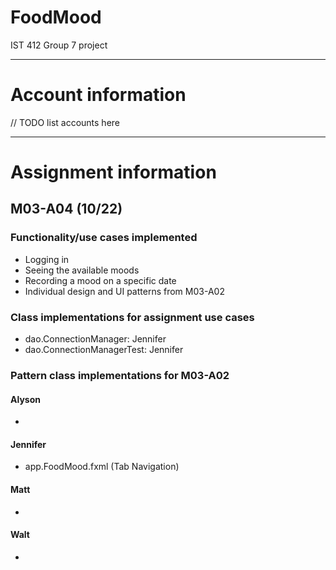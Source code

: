 # FoodMood
IST 412 Group 7 project

***
# Account information

// TODO list accounts here



***
# Assignment information

## M03-A04 (10/22)

### Functionality/use cases implemented
* Logging in
* Seeing the available moods
* Recording a mood on a specific date
* Individual design and UI patterns from M03-A02


### Class implementations for assignment use cases

* dao.ConnectionManager: Jennifer
* dao.ConnectionManagerTest: Jennifer



### Pattern class implementations for M03-A02

#### Alyson
* 

#### Jennifer

* app.FoodMood.fxml (Tab Navigation)


#### Matt
*

#### Walt
* 